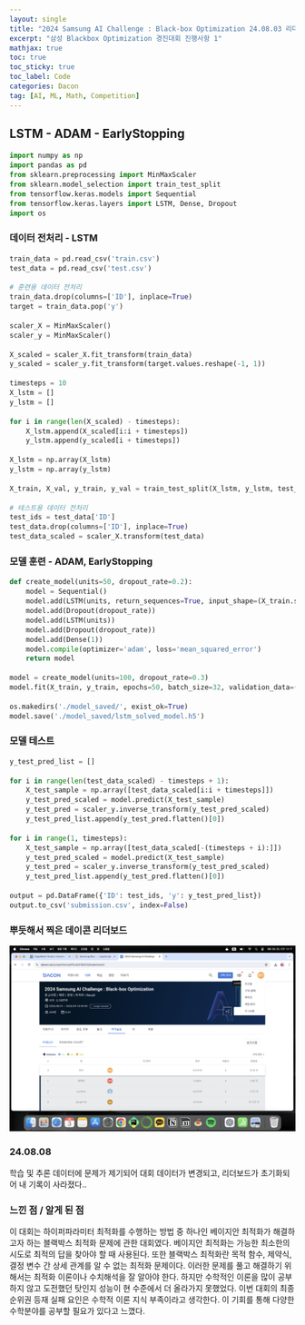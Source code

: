 ```yaml
---
layout: single
title: "2024 Samsung AI Challenge : Black-box Optimization 24.08.03 리더보드 4위"
excerpt: "삼성 Blackbox Optimization 경진대회 진행사항 1"
mathjax: true
toc: true
toc_sticky: true
toc_label: Code
categories: Dacon
tag: [AI, ML, Math, Competition]
---
```



## LSTM - ADAM - EarlyStopping


```python
import numpy as np
import pandas as pd
from sklearn.preprocessing import MinMaxScaler
from sklearn.model_selection import train_test_split
from tensorflow.keras.models import Sequential
from tensorflow.keras.layers import LSTM, Dense, Dropout
import os
```

### 데이터 전처리 - LSTM


```python
train_data = pd.read_csv('train.csv')
test_data = pd.read_csv('test.csv')

# 훈련용 데이터 전처리
train_data.drop(columns=['ID'], inplace=True)
target = train_data.pop('y')

scaler_X = MinMaxScaler()
scaler_y = MinMaxScaler()

X_scaled = scaler_X.fit_transform(train_data)
y_scaled = scaler_y.fit_transform(target.values.reshape(-1, 1))

timesteps = 10
X_lstm = []
y_lstm = []

for i in range(len(X_scaled) - timesteps):
    X_lstm.append(X_scaled[i:i + timesteps])
    y_lstm.append(y_scaled[i + timesteps])

X_lstm = np.array(X_lstm)
y_lstm = np.array(y_lstm)

X_train, X_val, y_train, y_val = train_test_split(X_lstm, y_lstm, test_size=0.2, random_state=42)

# 테스트용 데이터 전처리
test_ids = test_data['ID']
test_data.drop(columns=['ID'], inplace=True)
test_data_scaled = scaler_X.transform(test_data)
```

### 모델 훈련 - ADAM, EarlyStopping


```python
def create_model(units=50, dropout_rate=0.2):
    model = Sequential()
    model.add(LSTM(units, return_sequences=True, input_shape=(X_train.shape[1], X_train.shape[2])))
    model.add(Dropout(dropout_rate))
    model.add(LSTM(units))
    model.add(Dropout(dropout_rate))
    model.add(Dense(1))
    model.compile(optimizer='adam', loss='mean_squared_error')
    return model

model = create_model(units=100, dropout_rate=0.3)
model.fit(X_train, y_train, epochs=50, batch_size=32, validation_data=(X_val, y_val), verbose=2)

os.makedirs('./model_saved/', exist_ok=True)
model.save('./model_saved/lstm_solved_model.h5')
```

### 모델 테스트


```python
y_test_pred_list = []

for i in range(len(test_data_scaled) - timesteps + 1):
    X_test_sample = np.array([test_data_scaled[i:i + timesteps]])
    y_test_pred_scaled = model.predict(X_test_sample)
    y_test_pred = scaler_y.inverse_transform(y_test_pred_scaled)
    y_test_pred_list.append(y_test_pred.flatten()[0])

for i in range(1, timesteps):
    X_test_sample = np.array([test_data_scaled[-(timesteps + i):]])
    y_test_pred_scaled = model.predict(X_test_sample)
    y_test_pred = scaler_y.inverse_transform(y_test_pred_scaled)
    y_test_pred_list.append(y_test_pred.flatten()[0])

output = pd.DataFrame({'ID': test_ids, 'y': y_test_pred_list})
output.to_csv('submission.csv', index=False)
```

### 뿌듯해서 찍은 데이콘 리더보드 
![leaderboard](/images/2024-08-03-ssbalckboxopti/leaderboard.png)


### 24.08.08 
학습 및 추론 데이터에 문제가 제기되어 대회 데이터가 변경되고, 리더보드가 초기화되어 내 기록이 사라졌다..

### 느낀 점 / 알게 된 점
이 대회는 하이퍼파라미터 최적화를 수행하는 방법 중 하나인 베이지안 최적화가 해결하고자 하는 블랙박스 최적화 문제에 관한 대회였다. 베이지안 최적화는 가능한 최소한의 시도로 최적의 답을 찾아야 할 때 사용된다. 또한 블랙박스 최적화란 목적 함수, 제약식, 결정 변수 간 상세 관계를 알 수 없는 최적화 문제이다. 이러한 문제를 풀고 해결하기 위해서는 최적화 이론이나 수치해석을 잘 알아야 한다. 하지만 수학적인 이론을 많이 공부하지 않고 도전했던 탓인지 성능이 현 수준에서 더 올라가지 못했었다. 이번 대회의 최종 순위권 등재 실패 요인은 수학적 이론 지식 부족이라고 생각한다. 이 기회를 통해 다양한 수학분야를 공부할 필요가 있다고 느꼈다.  